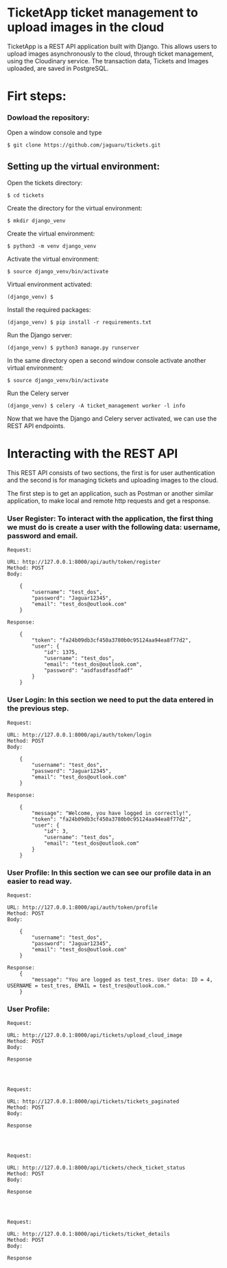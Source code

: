 # TicketApp ticket management to upload images in the cloud

TicketApp is a REST API application built with Django. This allows users to upload images asynchronously to the cloud, through ticket management, using the Cloudinary service. The transaction data, Tickets and Images uploaded, are saved in PostgreSQL.


# Firt steps:


### Dowload the repository:

Open a window console and type

    $ git clone https://github.com/jaguaru/tickets.git


## Setting up the virtual environment:

Open the tickets directory:

    $ cd tickets

Create the directory for the virtual environment:

    $ mkdir django_venv

Create the virtual environment:

    $ python3 -m venv django_venv

Activate the virtual environment:

    $ source django_venv/bin/activate

Virtual environment activated:

    (django_venv) $

Install the required packages:

    (django_venv) $ pip install -r requirements.txt

Run the Django server:

    (django_venv) $ python3 manage.py runserver

In the same directory open a second window console activate another virtual environment:

    $ source django_venv/bin/activate

Run the Celery server

    (django_venv) $ celery -A ticket_management worker -l info

Now that we have the Django and Celery server activated, we can use the REST API endpoints.


# Interacting with the REST API

This REST API consists of two sections, the first is for user authentication and the second is for managing tickets and uploading images to the cloud.

The first step is to get an application, such as Postman or another similar application, to make local and remote http requests and get a response.

### User Register: To interact with the application, the first thing we must do is create a user with the following data: username, password and email.

    Request:

    URL: http://127.0.0.1:8000/api/auth/token/register
    Method: POST
    Body:

        {
            "username": "test_dos",
            "password": "Jaguar12345",
            "email": "test_dos@outlook.com"
        }

    Response:

        {
            "token": "fa24b09db3cf450a3780b0c95124aa94ea8f77d2",
            "user": {
                "id": 1375,
                "username": "test_dos",
                "email": "test_dos@outlook.com",
                "password": "asdfasdfasdfadf"
            }
        }

### User Login: In this section we need to put the data entered in the previous step.

    Request:

    URL: http://127.0.0.1:8000/api/auth/token/login
    Method: POST
    Body:

        {
            "username": "test_dos",
            "password": "Jaguar12345",
            "email": "test_dos@outlook.com"
        }
    
    Response:

        {
            "message": "Welcome, you have logged in correctly!",
            "token": "fa24b09db3cf450a3780b0c95124aa94ea8f77d2",
            "user": {
                "id": 3,
                "username": "test_dos",
                "email": "test_dos@outlook.com"
            }
        }

### User Profile: In this section we can see our profile data in an easier to read way.

    Request:

    URL: http://127.0.0.1:8000/api/auth/token/profile
    Method: POST
    Body:

        {
            "username": "test_dos",
            "password": "Jaguar12345",
            "email": "test_dos@outlook.com"
        }

    Response:
        {
            "message": "You are logged as test_tres. User data: ID = 4, USERNAME = test_tres, EMAIL = test_tres@outlook.com."
        }
        
### User Profile:
    
    Request:

    URL: http://127.0.0.1:8000/api/tickets/upload_cloud_image
    Method: POST
    Body:

    Response
    
    

    
    Request:

    URL: http://127.0.0.1:8000/api/tickets/tickets_paginated
    Method: POST
    Body:

    Response
    
    
    

    Request:

    URL: http://127.0.0.1:8000/api/tickets/check_ticket_status
    Method: POST
    Body:

    Response




    Request:

    URL: http://127.0.0.1:8000/api/tickets/ticket_details
    Method: POST
    Body:

    Response

    

    

    
    
    
